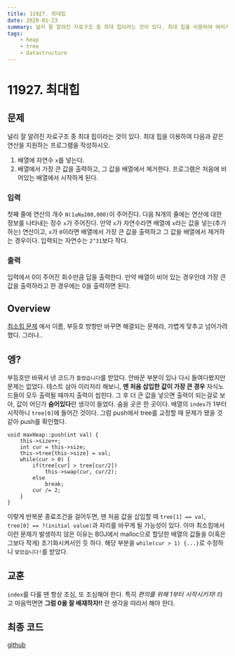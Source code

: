 ```yaml
---
title: 11927. 최대힙
date: 2020-01-23
summary: 널리 잘 알려진 자료구조 중 최대 힙이라는 것이 있다. 최대 힙을 이용하여 여러가지 연산을 지원하는 프로그램을 작성하시오.
tags:
    - heap
    - tree
    - datastructure
---
```

# 11927. 최대힙
## 문제
널리 잘 알려진 자료구조 중 최대 힙이라는 것이 있다. 최대 힙을 이용하여 다음과 같은 연산을 지원하는 프로그램을 작성하시오.
 1. 배열에 자연수 `x`를 넣는다.
 2. 배열에서 가장 큰 값을 출력하고, 그 값을 배열에서 제거한다.
프로그램은 처음에 비어있는 배열에서 시작하게 된다.
### 입력
첫째 줄에 연산의 개수 `N(1≤N≤100,000)`이 주어진다. 다음 N개의 줄에는 연산에 대한 정보를 나타내는 정수 `x`가 주어진다. 
만약 `x`가 자연수라면 배열에 `x`라는 값을 넣는(추가하는) 연산이고, `x`가 `0`이라면 배열에서 가장 큰 값을 출력하고 그 값을 배열에서 제거하는 경우이다. 
입력되는 자연수는 `2^31`보다 작다.
### 출력
입력에서 0이 주어진 회수만큼 답을 출력한다. 만약 배열이 비어 있는 경우인데 가장 큰 값을 출력하라고 한 경우에는 0을 출력하면 된다.
## Overview
[최소힙 문제](/Daily_Coding/1927.html) 에서 이름, 부등호 방향만 바꾸면 해결되는 문제라, 가볍게 맞추고 넘어가려 했다. 그러나..
## 엥?
부등호만 바꿔서 낸 코드가 `틀렸습니다`를 받았다. 안바꾼 부분이 있나 다시 들여다봤지만 문제는 없었다. 테스트 삼아 이리저리 해보니,
**맨 처음 삽입한 값이 가장 큰 경우** 자식노드들이 모두 출력될 때까지 출력이 씹힌다. 그 후 더 큰 값을 넣으면 출력이 되는걸로 보아, 값이 어딘가 **숨어있다**란 생각이 들었다.
숨을 곳은 한 곳이다. 배열의 `index`가 1부터 시작하니 `tree[0]`에 들어간 것이다. 그럼 push에서 tree를 교정할 때 문제가 됐을 것 같아 push를 확인했다.
``` cpp{5}
void maxHeap::push(int val) {
    this->size++;
    int cur = this->size;
    this->tree[this->size] = val;
    while(cur > 0) {
        if(tree[cur] > tree[cur/2])
            this->swap(cur, cur/2);
        else
            break;
        cur /= 2;
    }
}
```
이렇게 반복문 종료조건을 걸어두면, 맨 처음 값을 삽입할 때 `tree[1] == val`, `tree[0] == ?(initial value)`과 자리를 바꾸게 될 가능성이 있다.
아마 최소힙에서 이런 문제가 발생하지 않은 이유는 BOJ에서 malloc으로 할당한 배열의 값들을 0(혹은 그보다 작게) 초기화시켜서인 듯 하다.
해당 부분을 `while(cur > 1) {...}`로 수정하니 `맞았습니다!`를 받았다.
## 교훈
`index`를 다룰 땐 항상 조심, 또 조심해야 한다. 특히 *편의를 위해 1부터 시작시키자!* 라고 마음먹면면 **그럼 0을 잘 배재하자!!** 란 생각을 따라서 해야 한다.
## 최종 코드
[github](https://github.com/shinjawkwang/bojPractice/blob/master/datastructure/heap/11279.cpp)